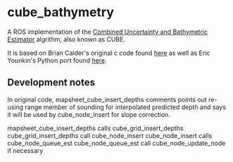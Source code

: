 # cube_bathymetry

A ROS implementation of the [Combined Uncertainty and Bathymetric Estimator](https://ccom.unh.edu/theme/data-processing/cube) algrithm, also known as CUBE.

It is based on Brian Calder's original c code found [here](https://bitbucket.org/ccomjhc/cube) as well as Eric Younkin's Python port found [here](https://github.com/noaa-ocs-hydrography/bathycube).

## Development notes

In original code, mapsheet_cube_insert_depths comments points out re-using range member of sounding for interpolated predicted depth and says it will be used by cube_node_insert for slope correction.

mapsheet_cube_insert_depths calls cube_grid_insert_depths
cube_grid_insert_depths call cube_node_insert
cube_node_insert calls cube_node_queue_est
cube_node_queue_est call cube_node_update_node if necessary
